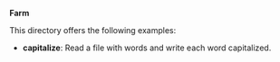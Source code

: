 **Farm**

This directory offers the following examples:

  * **capitalize**: Read a file with words and write each word capitalized.

